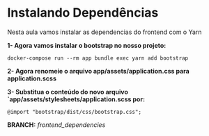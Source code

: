 # Instalando Dependências

Nesta aula vamos instalar as dependencias do frontend com o Yarn



**1- Agora vamos instalar o bootstrap no nosso projeto:**

```shell
docker-compose run --rm app bundle exec yarn add bootstrap
```



**2- Agora renomeie o arquivo app/assets/application.css para application.scss**



**3- Substitua o conteúdo do novo arquivo `app/assets/stylesheets/application.scss por:**

```
@import "bootstrap/dist/css/bootstrap.css";
```



**BRANCH:** *frontend_dependencies*
